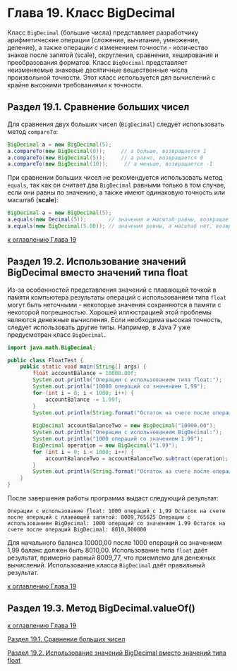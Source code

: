 # Глава 19. Класс BigDecimal

Класс `BigDecimal` (большие числа) представляет разработчику арифметические операции (сложение, вычитание, умножение, деление), а также операции с изменением точности - количество знаков после запятой (scale), округления, сравнения, хеширования и преобразования форматов. Класс `BigDecimal` представляет неизменяемые знаковые десятичные вещественные числа произвольной точности. Этот класс используется дял вычислений с крайне высокими требованиями к точности. 

## Раздел 19.1. Сравнение больших чисел

Для сравнения двух больших чисел (`BigDecimal`) следует использовать метод `compareTo`:

```java
BigDecimal a = new BigDecimal(5);
a.compareTo(new BigDecimal(0));     // а больше, возвращается 1
a.compareTo(new BigDecimal(5));     // а равно, возвращается 0
a.compareTo(new BigDecimal(10));     // а меньше, возвращается -1
```

При сравнении больших чисел не рекомендуется использовать метод `equals`, так как он считает два `BigDecimal` равными только в том случае, если они равны по значению, а также имеют одинаковую точность или масштаб (**scale**):

```java
BigDecimal a = new BigDecimal(5);
a.equals(new Decimal(5));       // значения и масштаб равны, возвращается true
a.equals(new BigDecimal(5.00)); // значения равны, а масштаб нет, возвращается false 
```

[к оглавлению Глава 19](#глава-19-класс-bigdecimal)

## Раздел 19.2. Использование значений BigDecimal вместо значений типа float

Из-за особенностей представления значений с плавающей точкой в памяти компьютера результаты операций с использованием типа `float` могут быть неточными - некоторые значения сохраняются в памяти с некоторой погрешностью. Хорошей иллюстрацией этой проблемы являются денежные вычисления. Если необходима высокая точность, следует использовать другие типы. Например, в Java 7 уже предусмотрен класс `BigDecimal`.

```java
import java.math.BigDecimal;

public class FloatTest {
    public static void main(String[] args) {
        float accountBalance = 10000.00f;
        System.out.println("Операции с использованием типа float:");
        System.out.println("10000 операций со значением 1,99");
        for (int i = 0; i < 1000; i++) {
            accountBalance -= 1.99f;
        }
        System.out.println(String.format("Остаток на счете после операций с плавающей запятой: %f", accountBalance));
        
        BigDecimal accountBalanceTwo = new BigDecimal("10000.00");
        System.out.println("Операции с использованием BigDecimal:");
        System.out.println("1000 операций со значением 1.99");
        BigDecimal operation = new BigDecimal("1.99");
        for (int i = 0; i < 1000; i++) {
            accountBalanceTwo = accountBalanceTwo.subtract(operation);
        }
        System.out.println(String.format("Остаток на счете после операций BigDecimal: %f", accountBalanceTwo));
    }
}
```

После завершения работы программа выдаст следующий результат:

`Операции с использование float:
1000 операций с 1,99
Остаток на счете после операций с плавающей запятой: 8009,765625
Операции с использованием BigDecimal:
1000 операций со значением 1.99
Остаток на счете после операций BigDecimal: 8010,000000`

Для начального баланса 10000,00 после 1000 операций со значением 1,99 баланс должен быть 8010,00. Использование типа `float` даёт результат, примерно равный 8009,77, что приемлемо для денежных вычислений. Использование класса `BigDecimal` даёт правильный результат.

[к оглавлению Глава 19](#глава-19-класс-bigdecimal)

## Раздел 19.3. Метод BigDecimal.valueOf()



[к оглавлению Глава 19](#глава-19-класс-bigdecimal)

[Раздел 19.1. Сравнение больших чисел](#раздел-191-сравнение-больших-чисел)

[Раздел 19.2. Использование значений BigDecimal вместо значений типа float](#раздел-192-использование-значений-bigdecimal-вместо-значений-типа-float)